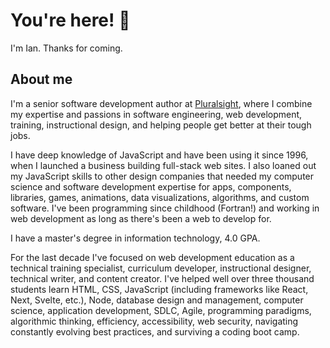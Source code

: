 # You're here! 👋

I'm Ian. Thanks for coming.

## About me

I'm a senior software development author at [Pluralsight](https://www.pluralsight.com/authors/ian-marshall-bc), where I combine my expertise and passions in software engineering, web development, training, instructional design, and helping people get better at their tough jobs.

I have deep knowledge of JavaScript and have been using it since 1996, when I launched a business building full-stack web sites. I also loaned out my JavaScript skills to other design companies that needed my computer science and software development expertise for apps, components, libraries, games, animations, data visualizations, algorithms, and custom software. I've been programming since childhood (Fortran!) and working in web development as long as there's been a web to develop for. 

I have a master's degree in information technology, 4.0 GPA.

For the last decade I've focused on web development education as a technical training specialist, curriculum developer, instructional designer, technical writer, and content creator. I've helped well over three thousand students learn HTML, CSS, JavaScript (including frameworks like React, Next, Svelte, etc.), Node, database design and management, computer science, application development, SDLC, Agile, programming paradigms, algorithmic thinking, efficiency, accessibility, web security, navigating constantly evolving best practices, and surviving a coding boot camp.
